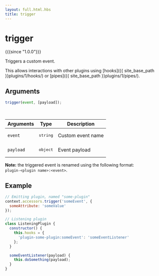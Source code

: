 ```yaml
---
layout: full.html.hbs
title: trigger
---
```


# trigger

{{{since "1.0.0"}}}

Triggers a custom event.

This allows interactions with other plugins using [hooks]({{ site_base_path }}plugins/1/hooks/) or [pipes]({{ site_base_path }}plugins/1/pipes/).

## Arguments

```js
trigger(event, [payload]);
```

<br/>

| Arguments | Type              | Description       |
| --------- | ----------------- | ----------------- |
| `event`   | <pre>string</pre> | Custom event name |
| `payload` | <pre>object</pre> | Event payload     |

**Note:** the triggered event is renamed using the following format:<br/>`plugin-<plugin name>:<event>`.

## Example

```js
// Emitting plugin, named "some-plugin"
context.accessors.trigger('someEvent', {
  someAttribute: 'someValue'
});

// Listening plugin
class ListeningPlugin {
  constructor() {
    this.hooks = {
      'plugin-some-plugin:someEvent': 'someEventListener'
    };
  }

  someEventListener(payload) {
    this.doSomething(payload);
  }
}
```
